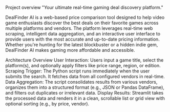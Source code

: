 Project overview
"Your ultimate real-time gaming deal discovery platform."

DealFinder AI is a web-based price comparison tool designed to help video game enthusiasts discover the best deals on their favorite games across multiple platforms and vendors. The platform leverages real-time web scraping, intelligent data aggregation, and an interactive user interface to provide users with the most accurate and up-to-date pricing information. Whether you're hunting for the latest blockbuster or a hidden indie gem, DealFinder AI makes gaming more affordable and accessible.

Architecture Overview
User Interaction:
Users input a game title, select the platform(s), and optionally apply filters like price range, region, or edition.
Scraping Trigger:
The Python script runs immediately when the user submits the search. It fetches data from all configured vendors in real-time.
Data Aggregation:
The script consolidates results from various vendors, organizes them into a structured format (e.g., JSON or Pandas DataFrame), and filters out duplicates or irrelevant data.
Display Results:
Streamlit takes the processed data and renders it in a clean, scrollable list or grid view with optional sorting (e.g., by price, vendor).
